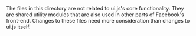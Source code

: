 The files in this directory are not related to ui.js's core functionality. They are shared utility modules that are also used in other parts of Facebook's front-end. Changes to these files need more consideration than changes to ui.js itself.
